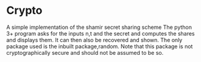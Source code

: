 # Crypto
A simple implementation of the shamir secret sharing scheme
The python 3+ program asks for the inputs n,t and the secret and computes the shares and displays them. It can then also be recovered and shown. The only package used is the inbuilt package,random. Note that this package is not cryptographically secure and should not be assumed to be so.
